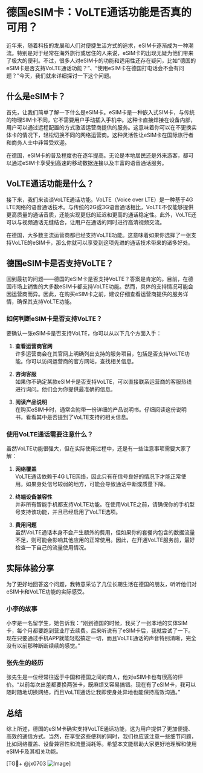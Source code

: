 # 德国eSIM卡：VoLTE通话功能是否真的可用？

近年来，随着科技的发展和人们对便捷生活方式的追求，eSIM卡逐渐成为一种潮流。特别是对于经常在海外旅行或居住的人来说，eSIM卡的出现无疑为他们带来了极大的便利。不过，很多人对eSIM卡的功能和适用性还存在疑问，比如“德国的eSIM卡是否支持VoLTE通话功能？”、“使用eSIM卡在德国打电话会不会有问题？”今天，我们就来详细探讨一下这个问题。

## 什么是eSIM卡？

首先，让我们简单了解一下什么是eSIM卡。eSIM卡是一种嵌入式SIM卡，与传统的物理SIM卡不同，它不需要用户手动插入手机中。这种卡直接焊接在设备内部，用户可以通过远程配置的方式激活运营商提供的服务。这意味着你可以在不更换实体卡的情况下，轻松切换不同的网络运营商。这种灵活性让eSIM卡在国际旅行者和商务人士中非常受欢迎。

在德国，eSIM卡的普及程度也在逐年提高。无论是本地居民还是外来游客，都可以通过eSIM卡享受到高速的移动数据连接以及丰富的语音通话服务。

## VoLTE通话功能是什么？

接下来，我们来谈谈VoLTE通话功能。VoLTE（Voice over LTE）是一种基于4G LTE网络的语音通话技术。与传统的2G或3G语音通话相比，VoLTE不仅能够提供更高质量的通话音质，还能实现更低的延迟和更高的通话稳定性。此外，VoLTE还可以与视频通话无缝结合，让用户在通话的同时进行高清视频交流。

在德国，大多数主流运营商都已经支持VoLTE功能。这意味着如果你选择了一张支持VoLTE的eSIM卡，那么你就可以享受到这项先进的通话技术带来的诸多好处。

## 德国eSIM卡是否支持VoLTE？

回到最初的问题——德国的eSIM卡是否支持VoLTE？答案是肯定的。目前，在德国市场上销售的大多数eSIM卡都支持VoLTE功能。然而，具体的支持情况可能会因运营商而异。因此，在购买eSIM卡之前，建议仔细查看运营商提供的服务详情，确保其支持VoLTE功能。

### 如何判断eSIM卡是否支持VoLTE？

要确认一张eSIM卡是否支持VoLTE，你可以从以下几个方面入手：

1. **查看运营商官网**  
   许多运营商会在其官网上明确列出支持的服务项目，包括是否支持VoLTE功能。你可以访问运营商的官方网站，查找相关信息。

2. **咨询客服**  
   如果你不确定某款eSIM卡是否支持VoLTE，可以直接联系运营商的客服热线进行询问。他们会为你提供最准确的信息。

3. **阅读产品说明**  
   在购买eSIM卡时，通常会附带一份详细的产品说明书。仔细阅读这份说明书，看看其中是否提到了VoLTE支持的相关信息。

### 使用VoLTE通话需要注意什么？

虽然VoLTE功能很强大，但在实际使用过程中，还是有一些注意事项需要大家了解：

1. **网络覆盖**  
   VoLTE通话依赖于4G LTE网络，因此只有在信号良好的情况下才能正常使用。如果身处信号较弱的地方，可能会导致通话中断或质量下降。

2. **终端设备兼容性**  
   并非所有智能手机都支持VoLTE功能。在使用VoLTE之前，请确保你的手机型号支持该功能，并且已经启用了VoLTE选项。

3. **费用问题**  
   虽然VoLTE通话本身不会产生额外的费用，但如果你的套餐内包含的数据流量不足，则可能会影响其他应用的正常使用。因此，在开通VoLTE服务前，最好检查一下自己的流量使用情况。

## 实际体验分享

为了更好地回答这个问题，我特意采访了几位长期生活在德国的朋友，听听他们对eSIM卡和VoLTE功能的实际感受。

### 小李的故事
小李是一名留学生，她告诉我：“刚到德国的时候，我买了一张本地的实体SIM卡，每个月都要跑到营业厅去续费。后来听说有了eSIM卡后，我就尝试了一下。现在只要通过手机APP就能轻松搞定一切，而且VoLTE通话的声音特别清晰，完全没有以前那种断断续续的感觉。”

### 张先生的经历
张先生是一位经常往返于中国和德国之间的商人，他对eSIM卡也有很高的评价。“以前每次出差都要换两张卡，既麻烦又容易搞错。现在有了eSIM卡，我可以随时随地切换网络，而且VoLTE通话让我即使身处异地也能保持高效沟通。”

## 总结

综上所述，德国的eSIM卡确实支持VoLTE通话功能，这为用户提供了更加便捷、高效的通信方式。当然，在享受这些便利的同时，我们也应该注意一些细节问题，比如网络覆盖、设备兼容性和流量消耗等。希望本文能帮助大家更好地理解和使用eSIM卡及其相关功能。

[TG💪+ @jx0703 ![Image](https://github.com/user-attachments/assets/dbca1d08-cadb-493c-b0ec-ad6f7a83f270)]